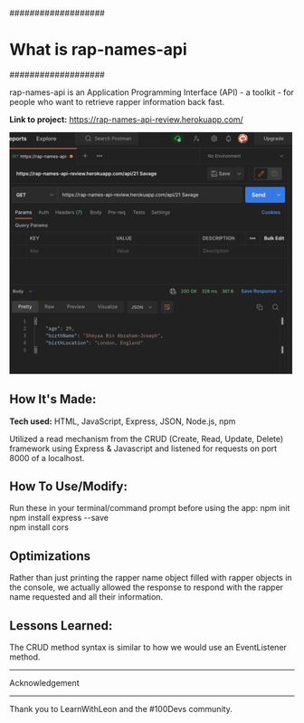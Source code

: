 ###################
# What is rap-names-api
###################

rap-names-api is an Application Programming Interface (API) - a toolkit - for people
who want to retrieve rapper information back fast.

**Link to project:** https://rap-names-api-review.herokuapp.com/

<img src="https://github.com/mani-saeidi/rap-names-api-review/blob/main/API%20Request%20Example.png?raw=true" alt="API request for rapper name retrieval app" width=500px>

## How It's Made:

**Tech used:** HTML, JavaScript, Express, JSON, Node.js, npm

Utilized a read mechanism from the CRUD (Create, Read, Update, Delete) framework using Express & Javascript and listened for requests on port 8000 of a localhost.

## How To Use/Modify:
Run these in your terminal/command prompt before using the app:
npm init
<br>
npm install express --save
<br>
npm install cors

## Optimizations

Rather than just printing the rapper name object filled with rapper objects in the console, we actually allowed the response to respond with the rapper name requested and all their information.

## Lessons Learned:

The CRUD method syntax is similar to how we would use an EventListener method.


***************
Acknowledgement
***************

Thank you to LearnWithLeon and the #100Devs community.
